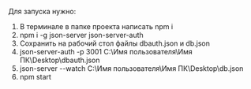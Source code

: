Для запуска нужно:
1. В терминале в папке проекта написать npm i
2. npm i -g json-server json-server-auth
3. Сохранить на рабочий стол файлы dbauth.json и db.json
4. json-server-auth -p 3001 С:\Имя пользователя\Имя ПК\Desktop\dbauth.json 
5. json-server --watch С:\Имя пользователя\Имя ПК\Desktop\db.json
6. npm start
